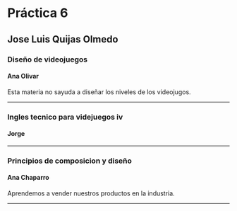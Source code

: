 # Práctica 6

## Jose Luis Quijas Olmedo

### Diseño de videojuegos

#### Ana Olivar

Esta materia no sayuda a diseñar los niveles de los videojugos.

---
### Ingles tecnico para videjuegos iv

#### Jorge 

---

### Principios de composicion y diseño

#### Ana Chaparro

Aprendemos a vender nuestros productos en la industria.

---

